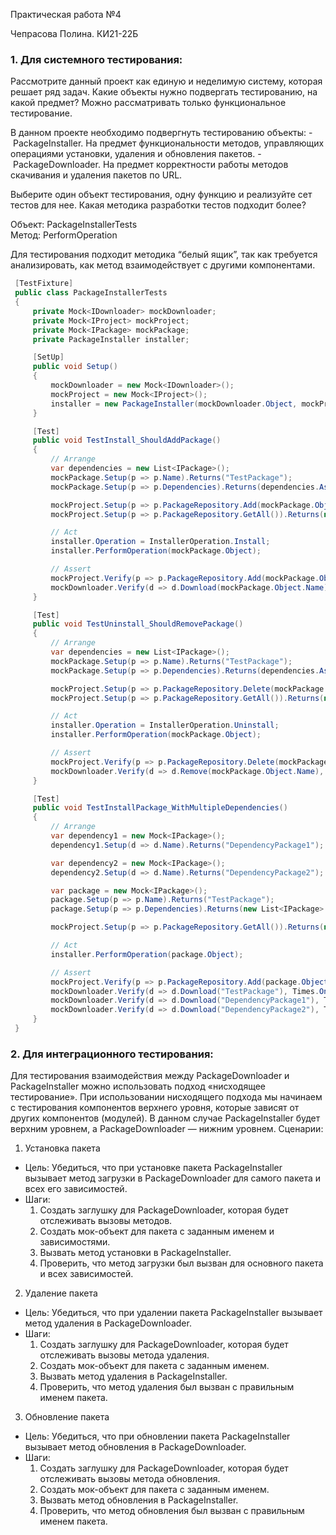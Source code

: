 Практическая работа №4

Чепрасова Полина. КИ21-22Б
### 1. Для системного тестирования:
Рассмотрите данный проект как единую и неделимую систему, которая решает ряд задач.
Какие объекты нужно подвергать тестированию, на какой предмет?
Можно раcсматривать только функциональное тестирование.

В данном проекте необходимо подвергнуть тестированию объекты:
- PackageInstaller. На предмет функциональности методов, управляющих операциями установки, удаления и обновления пакетов.
- PackageDownloader. На предмет корректности работы методов скачивания и удаления пакетов по URL.

Выберите один объект тестирования, одну функцию и реализуйте сет тестов для нее. Какая
методика разработки тестов подходит более?

Объект: PackageInstallerTests  
Метод: PerformOperation

Для тестирования подходит методика “белый ящик”, так как требуется анализировать, как метод взаимодействует с другими компонентами.
```c#
 [TestFixture]
 public class PackageInstallerTests
 {
     private Mock<IDownloader> mockDownloader;
     private Mock<IProject> mockProject;
     private Mock<IPackage> mockPackage;
     private PackageInstaller installer;

     [SetUp]
     public void Setup()
     {
         mockDownloader = new Mock<IDownloader>();
         mockProject = new Mock<IProject>();
         installer = new PackageInstaller(mockDownloader.Object, mockProject.Object);
     }

     [Test]
     public void TestInstall_ShouldAddPackage()
     {
         // Arrange
         var dependencies = new List<IPackage>();
         mockPackage.Setup(p => p.Name).Returns("TestPackage");
         mockPackage.Setup(p => p.Dependencies).Returns(dependencies.AsReadOnly());

         mockProject.Setup(p => p.PackageRepository.Add(mockPackage.Object));
         mockProject.Setup(p => p.PackageRepository.GetAll()).Returns(new List<IPackage> { mockPackage.Object });

         // Act
         installer.Operation = InstallerOperation.Install;
         installer.PerformOperation(mockPackage.Object);

         // Assert
         mockProject.Verify(p => p.PackageRepository.Add(mockPackage.Object), Times.Once);
         mockDownloader.Verify(d => d.Download(mockPackage.Object.Name), Times.Once);
     }

     [Test]
     public void TestUninstall_ShouldRemovePackage()
     {
         // Arrange
         var dependencies = new List<IPackage>();
         mockPackage.Setup(p => p.Name).Returns("TestPackage");
         mockPackage.Setup(p => p.Dependencies).Returns(dependencies.AsReadOnly());

         mockProject.Setup(p => p.PackageRepository.Delete(mockPackage.Object));
         mockProject.Setup(p => p.PackageRepository.GetAll()).Returns(new List<IPackage> { mockPackage.Object });

         // Act
         installer.Operation = InstallerOperation.Uninstall;
         installer.PerformOperation(mockPackage.Object);

         // Assert
         mockProject.Verify(p => p.PackageRepository.Delete(mockPackage.Object), Times.Once);
         mockDownloader.Verify(d => d.Remove(mockPackage.Object.Name), Times.Once);
     }

     [Test]
     public void TestInstallPackage_WithMultipleDependencies()
     {
         // Arrange
         var dependency1 = new Mock<IPackage>();
         dependency1.Setup(d => d.Name).Returns("DependencyPackage1");

         var dependency2 = new Mock<IPackage>();
         dependency2.Setup(d => d.Name).Returns("DependencyPackage2");

         var package = new Mock<IPackage>();
         package.Setup(p => p.Name).Returns("TestPackage");
         package.Setup(p => p.Dependencies).Returns(new List<IPackage> { dependency1.Object, dependency2.Object });

         mockProject.Setup(p => p.PackageRepository.GetAll()).Returns(new List<IPackage> { package.Object });

         // Act
         installer.PerformOperation(package.Object);

         // Assert
         mockProject.Verify(p => p.PackageRepository.Add(package.Object), Times.Once);
         mockDownloader.Verify(d => d.Download("TestPackage"), Times.Once);
         mockDownloader.Verify(d => d.Download("DependencyPackage1"), Times.Once);
         mockDownloader.Verify(d => d.Download("DependencyPackage2"), Times.Once);
     }
 }
```
### 2. Для интеграционного тестирования:
Для тестирования взаимодействия между PackageDownloader и PackageInstaller можно использовать подход «нисходящее тестирование». При использовании нисходящего подхода мы начинаем с тестирования компонентов верхнего уровня, которые зависят от других компонентов (модулей). В данном случае PackageInstaller будет верхним уровнем, а PackageDownloader — нижним уровнем. 
Сценарии:
1. Установка пакета
- Цель: Убедиться, что при установке пакета PackageInstaller вызывает метод загрузки в PackageDownloader для самого пакета и всех его зависимостей.
- Шаги:
    1. Создать заглушку для PackageDownloader, которая будет отслеживать вызовы методов.
     2. Создать мок-объект для пакета с заданным именем и зависимостями.
     3. Вызвать метод установки в PackageInstaller.
     4. Проверить, что метод загрузки был вызван для основного пакета и всех зависимостей.
2. Удаление пакета
- Цель: Убедиться, что при удалении пакета PackageInstaller вызывает метод удаления в PackageDownloader.
- Шаги:
     1. Создать заглушку для PackageDownloader, которая будет отслеживать вызовы метода удаления.
     2. Создать мок-объект для пакета с заданным именем.
     3. Вызвать метод удаления в PackageInstaller.
     4. Проверить, что метод удаления был вызван с правильным именем пакета.

3. Обновление пакета
- Цель: Убедиться, что при обновлении пакета PackageInstaller вызывает метод обновления в PackageDownloader.
- Шаги:
     1. Создать заглушку для PackageDownloader, которая будет отслеживать вызовы метода обновления.
     2. Создать мок-объект для пакета с заданным именем.
     3. Вызвать метод обновления в PackageInstaller.
     4. Проверить, что метод обновления был вызван с правильным именем пакета.

